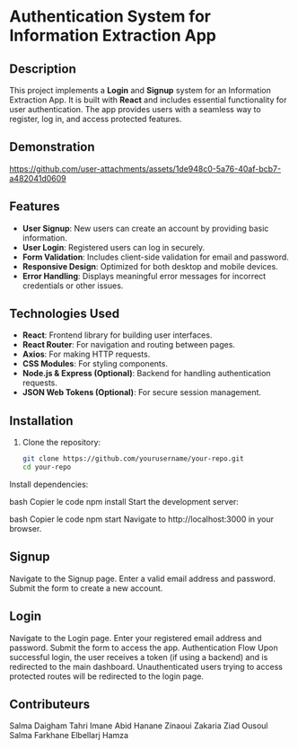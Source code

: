 
# Authentication System for Information Extraction App

## Description
This project implements a **Login** and **Signup** system for an Information Extraction App. It is built with **React** and includes essential functionality for user authentication. The app provides users with a seamless way to register, log in, and access protected features.
## Demonstration


https://github.com/user-attachments/assets/1de948c0-5a76-40af-bcb7-a482041d0609


## Features
- **User Signup**: New users can create an account by providing basic information.
- **User Login**: Registered users can log in securely.
- **Form Validation**: Includes client-side validation for email and password.
- **Responsive Design**: Optimized for both desktop and mobile devices.
- **Error Handling**: Displays meaningful error messages for incorrect credentials or other issues.

## Technologies Used
- **React**: Frontend library for building user interfaces.
- **React Router**: For navigation and routing between pages.
- **Axios**: For making HTTP requests.
- **CSS Modules**: For styling components.
- **Node.js & Express (Optional)**: Backend for handling authentication requests.
- **JSON Web Tokens (Optional)**: For secure session management.

## Installation

1. Clone the repository:
   ```bash
   git clone https://github.com/yourusername/your-repo.git
   cd your-repo
Install dependencies:

bash
Copier le code
npm install
Start the development server:

bash
Copier le code
npm start
Navigate to http://localhost:3000 in your browser.



## Signup
Navigate to the Signup page.
Enter a valid email address and password.
Submit the form to create a new account.
## Login
Navigate to the Login page.
Enter your registered email address and password.
Submit the form to access the app.
Authentication Flow
Upon successful login, the user receives a token (if using a backend) and is redirected to the main dashboard.
Unauthenticated users trying to access protected routes will be redirected to the login page.




## Contributeurs
Salma Daigham 
Tahri Imane
Abid Hanane 
Zinaoui Zakaria
Ziad Ousoul
Salma Farkhane
Elbellarj Hamza
